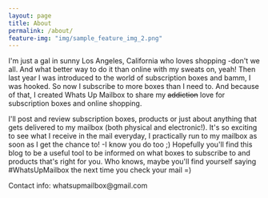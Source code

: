 ```yaml
---
layout: page
title: About
permalink: /about/
feature-img: "img/sample_feature_img_2.png"
---
```


I'm just a gal in sunny Los Angeles, California who loves shopping -don't we all. And what better way to do it than online with my sweats on, yeah! Then last year I was introduced to the world of subscription boxes and bamm, I was hooked. So now I subscribe to more boxes than I need to. And because of that, I created Whats Up Mailbox to share my <strike>addiction</strike> love for subscription boxes and online shopping. 

I'll post and review subscription boxes, products or just about anything that gets delivered to my mailbox (both physical and electronic!). It's so exciting to see what I receive in the mail everyday, I practically run to my mailbox as soon as I get the chance to! -I know you do too ;) Hopefully you'll find this blog to be a useful tool to be informed on what boxes to subscribe to and products that's right for you. Who knows, maybe you'll find yourself saying #WhatsUpMailbox the next time you check your mail =)

<p>Contact info: whatsupmailbox@gmail.com
